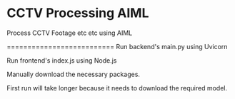 # CCTV Processing AIML
 Process CCTV Footage etc etc using AIML

==========================
Run backend's main.py using Uvicorn 

Run frontend's index.js using Node.js

Manually download the necessary packages.

First run will take longer because it needs to download the required model.